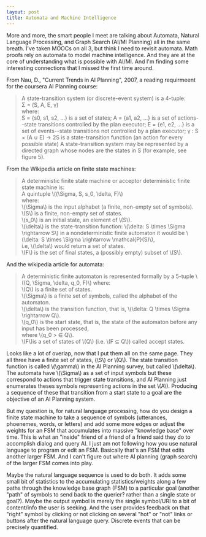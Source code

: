 ```yaml
---
layout: post
title: Automata and Machine Intelligence
---
```


More and more, the smart people I meet are talking about Automata, Natural Language Processing, and Graph Search (AI/MI Planning) all in the same breath. I've taken MOOCs on all 3, but think I need to revisit automata. Math proofs rely on automata to model machine intelligence. And they are at the core of understanding what is possible with AI/MI. And I'm finding some interesting connections that I missed the first time around. 

From Nau, D., "Current Trends in AI Planning", 2007, a reading requirmeent for the coursera AI Planning course:

> A state-transition system (or discrete-event system) is a 4-tuple:  
> Σ = (S, A, E, γ)  
> where:   
> S = {s0, s1, s2, ...} is a set of states;
> A = {a1, a2, ...} is a set of actions--state transitions controlled by the plan executor;
> E = {e1, e2, ...} is a set of events--state transitions not controlled by a plan executor;
> γ : S × (A ∪ E) → 2S is a state-transition function (an action for every possible state)
> A state-transition system may be represented by a directed graph whose nodes are the states
> in S (for example, see figure 5).

From the Wikipedia article on finite state machines:

> A deterministic finite state machine or acceptor deterministic finite state machine is:  
> A quintuple \\((\Sigma, S, s_0, \delta, F)\\)  
> where:  
> \\(\Sigma\\) is the input alphabet (a finite, non-empty set of symbols).  
> \\(S\\) is a finite, non-empty set of states.  
> \\(s_0\\) is an initial state, an element of \\(S\\).  
> \\(\delta\\) is the state-transition function: \\(\delta: S \times \Sigma \rightarrow S\\) 
>     in a nondeterministic finite automaton it would be \\(\delta: S \times \Sigma \rightarrow \mathcal{P}(S)\\),  
>     i.e, \\(\delta\\) would return a set of states.  
> \\(F\\) is the set of final states, a (possibly empty) subset of \\(S\\).  

And the wikipedia article for automata:

> A deterministic finite automaton is represented formally by a 5-tuple \\((Q, \Sigma, \delta, q_0, F)\\) where:  
> \\(Q\\) is a finite set of states.  
> \\(\Sigma\\) is a finite set of symbols, called the alphabet of the automaton.  
> \\(\delta\\) is the transition function, that is, \\(\delta: Q \times \Sigma \rightarrow Q\\).  
> \\(q_0\\) is the start state, that is, the state of the automaton before any input has been processed,  
> where \\(q_0 > ∈ Q\\).  
> \\(F\\)is a set of states of \\(Q\\) (i.e. \\(F ⊆ Q\\)) called accept states.  

Looks like a lot of overlap, now that I put them all on the same page. They all three have a finite set of states, (\\S\\) or \\(Q\\). The state transition function is called \\(\gamma\\) in the AI Planning survey, but called \\(\delta\\). The automata have \\(\Sigma\\) as a set of input symbols but these correspond to actions that trigger state transitions, and AI Planning just enumerates theses symbols representing actions in the set \\(A\\). Producing a sequence of these that transition from a start state to a goal are the objective of an AI Planning system.

But my question is, for natural language processing, how do you design a finite state machine to take a sequence of symbols (utterances, phoenemes, words, or letters) and add some more edges or adjust the weights for an FSM that accumulates into massive "knowledge base" over time. This is what an "inside" friend of a friend of a friend said they do to accomplish dialog and query AI. I just am not following how you use natural language to program or edit an FSM. Basically that's an FSM that edits another larger FSM. And I can't figure out where AI planning (graph search) of the larger FSM comes into play.

Maybe the natural language sequence is used to do both. It adds some small bit of statistics to the accumulating statistics/weights along a few paths through the knowledge base graph (FSM) to a particular goal (another "path" of symbols to send back to the querier? rather than a single state or goal?). Maybe the output symbol is merely the single symbol/URI to a bit of content/info the user is seeking. And the user provides feedback on that "right" symbol by clicking or not clicking on several "hot" or "not" links or buttons after the natural language query. Discrete events that can be precisely quantified.